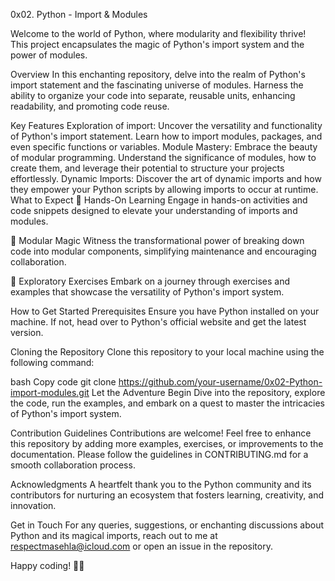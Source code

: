 0x02. Python - Import & Modules

Welcome to the world of Python, where modularity and flexibility thrive! This project encapsulates the magic of Python's import system and the power of modules.

Overview
In this enchanting repository, delve into the realm of Python's import statement and the fascinating universe of modules. Harness the ability to organize your code into separate, reusable units, enhancing readability, and promoting code reuse.

Key Features
Exploration of import: Uncover the versatility and functionality of Python's import statement. Learn how to import modules, packages, and even specific functions or variables.
Module Mastery: Embrace the beauty of modular programming. Understand the significance of modules, how to create them, and leverage their potential to structure your projects effortlessly.
Dynamic Imports: Discover the art of dynamic imports and how they empower your Python scripts by allowing imports to occur at runtime.
What to Expect
🚀 Hands-On Learning
Engage in hands-on activities and code snippets designed to elevate your understanding of imports and modules.

🧩 Modular Magic
Witness the transformational power of breaking down code into modular components, simplifying maintenance and encouraging collaboration.

🌌 Exploratory Exercises
Embark on a journey through exercises and examples that showcase the versatility of Python's import system.

How to Get Started
Prerequisites
Ensure you have Python installed on your machine. If not, head over to Python's official website and get the latest version.

Cloning the Repository
Clone this repository to your local machine using the following command:

bash
Copy code
git clone https://github.com/your-username/0x02-Python-import-modules.git
Let the Adventure Begin
Dive into the repository, explore the code, run the examples, and embark on a quest to master the intricacies of Python's import system.

Contribution Guidelines
Contributions are welcome! Feel free to enhance this repository by adding more examples, exercises, or improvements to the documentation. Please follow the guidelines in CONTRIBUTING.md for a smooth collaboration process.

Acknowledgments
A heartfelt thank you to the Python community and its contributors for nurturing an ecosystem that fosters learning, creativity, and innovation.

Get in Touch
For any queries, suggestions, or enchanting discussions about Python and its magical imports, reach out to me at respectmasehla@icloud.com or open an issue in the repository.

Happy coding! 🐍✨
